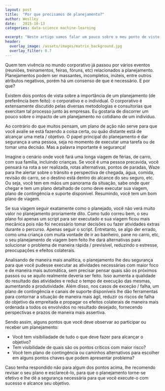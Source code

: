 ```yaml
---
layout: post
title:  "Por que precisamos de planejamento?"
author: Weslley
date:   2015-10-13
categories: data-science machine-learning

excerpt: "Neste artigo vamos falar um pouco sobre o meu ponto de visto sobre a importância de um bom planejamento e qual o seu principal valor."
header:
  overlay_image: /assets/images/matrix_background.jpg
  overlay_filter: 0.7
---
```


Quem tem vivência no mundo corporativo já passou por vários eventos (reuniões, treinamentos, feiras, fóruns, etc) relacionados a planejamento. Planejamentos podem ser massantes, incompletos, inúteis, entre outros atributos negativos, porém há um consenso de que é necessário. E por que?

Existem dois pontos de vista sobre a importância de um planejamento (de preferência bem feito): o corporativo e o individual. O corporativo é extensamente discutido pelas diversas metodologias e consultorias que exercitam tal processo junto às empresas. Eu gostaria de discorrer um pouco sobre o impacto de um planejamento no cotidiano de um indivíduo.

Ao contrário do que muitos pensam, um plano de ação não serve para que você avalie se está fazendo a coisa certa, ou quão distante está de alcançar uma meta / objetivo. O papel principal do planejamento é dar segurança a uma pessoa, seja no momento de executar uma tarefa ou de tomar uma decisão. Mas a palavra importante é segurança!

Imagine o cenário onde você fará uma longa viagem de férias, de carro, com sua família, incluindo crianças. Se você é uma pessoa precavida, você pensará na rota a ser realizada, rotas alternativas, pontos de paradas, Waze para lhe alertar sobre o trânsito e perspectiva de chegada, água, comida, revisão do carro, se o destino está dentro do alcance do seu seguro, etc. Ou seja, você tem em mãos um panorama da situação, sabe onde quer chegar e tem um plano detalhado de como deve executar sua viagem, plano de contingência e suporte disponível. Resumindo, você tem um bom plano de viagem.

Se sua viagem seguir exatamente como o planejado, você não verá muito valor no planejamento proriamente dito. Como tudo correu bem, o seu plano foi apenas um script para ser executado e sua viagem ficou mais mecânica pois não foi necessário tomar decisões ou fazer atividades extras durante o percurso. Apenas seguir o script. Entretanto, se algo der errado, como uma criança com muita vontade de ir ao banheiro, pane no carro, etc, o seu planejamento de viagem bem feito lhe dará alternativas para solucionar o problema de maneira rápida / previsível, reduzindo o estresse, preocupações e efeitos colaterais.

Analisando de maneira mais analítica, o planejamento lhe deu segurança para que você pudesse executar as atividades necessárias com maior foco e de maneira mais automática, sem precisar pensar quais são os próximos passos ou se aquilo realmente deveria ser feito. Isso aumenta a qualidade do resultado das atividades e reduz o tempo de execução das mesmas, aumentando a produtividade. Além disso, nos casos de exceção / falha, um plano de contingência e canais de suporte disponíveis lhe dão ferramentas para contornar a situação de maneira mais ágil, reduzir os riscos de falha do objetivo da empreitada e propagar os efeitos colaterais de maneira mais ordenada a todos os envolvidos no resultado desejado, fornecendo perspectivas e prazos de maneira mais assertiva.

Sendo assim, alguns pontos que você deve observar ao participar ou receber um planejamento:

- Você tem visibiliadade de tudo o que deve fazer para alcançar o objetivo?
- Tem visibilidade de quais são os pontos críticos com maior risco?
- Você tem plano de contingência ou caminhos alternativos para escolher em alguns pontos chaves que podem apresentar problema?

Caso tenha respondido não para algum dos pontos acima, lhe recomendo revisar o seu plano e esclarecê-lo, para que o planejamento torne-se efetivo e lhe dê a segurança necessária para que você execute-o com sucesso e alcance seu objetivo.